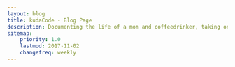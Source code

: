 ```yaml
---
layout: blog
title: kudaCode - Blog Page
description: Documenting the life of a mom and coffeedrinker, taking on web development and traveling the world
sitemap:
    priority: 1.0
    lastmod: 2017-11-02
    changefreq: weekly
---
```

